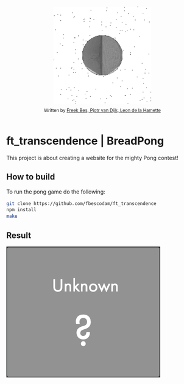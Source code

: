 </br>
<div align="center">
  <img width=256 src="./imgs/Freek.gif" alt="Logo">
</div>
<div align="center">
  <sub>Written by <a href="https://github.com/FreekBes">Freek Bes, <a href="https://github.com/TheBriar">Pjotr van Dijk, <a href="https://portfolio.w2wizard.dev/">Leon de la Hamette</a></sub>
</div>
</br>



# ft_transcendence | BreadPong
This project is about creating a website for the mighty Pong contest!

## How to build

To run the pong game do the following:
```bash
git clone https://github.com/fbescodam/ft_transcendence
npm install
make
```

## Result
![Result](./imgs/Result.png)
